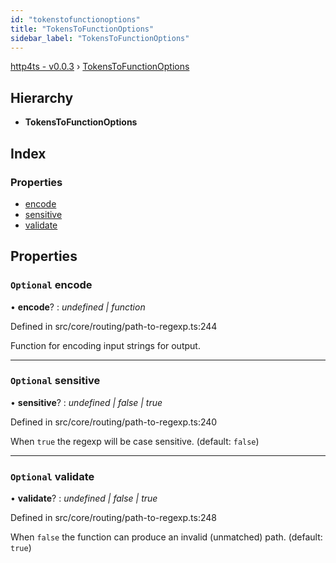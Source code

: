 ```yaml
---
id: "tokenstofunctionoptions"
title: "TokensToFunctionOptions"
sidebar_label: "TokensToFunctionOptions"
---
```


[http4ts - v0.0.3](../index.md) › [TokensToFunctionOptions](tokenstofunctionoptions.md)

## Hierarchy

* **TokensToFunctionOptions**

## Index

### Properties

* [encode](tokenstofunctionoptions.md#optional-encode)
* [sensitive](tokenstofunctionoptions.md#optional-sensitive)
* [validate](tokenstofunctionoptions.md#optional-validate)

## Properties

### `Optional` encode

• **encode**? : *undefined | function*

Defined in src/core/routing/path-to-regexp.ts:244

Function for encoding input strings for output.

___

### `Optional` sensitive

• **sensitive**? : *undefined | false | true*

Defined in src/core/routing/path-to-regexp.ts:240

When `true` the regexp will be case sensitive. (default: `false`)

___

### `Optional` validate

• **validate**? : *undefined | false | true*

Defined in src/core/routing/path-to-regexp.ts:248

When `false` the function can produce an invalid (unmatched) path. (default: `true`)
